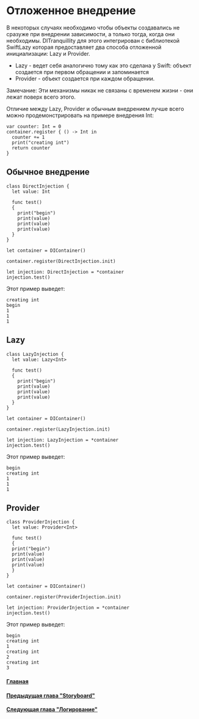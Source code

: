 # Отложенное внедрение

В некоторых случаях необходимо чтобы объекты создавались не сразуже при внедрении зависимости, а только тогда, когда они необходимы.
DITranquillity для этого интегрирован с библиотекой SwiftLazy которая предоставляет два способа отложенной инициализации: Lazy и Provider.

* Lazy - ведет себя аналогично тому как это сделана у Swift: объект создается при первом обращении и запоминается
* Provider - объект создается при каждом обращении.

Замечание: Эти механизмы никак не связаны с временем жизни - они лежат поверх всего этого.

Отличие между Lazy, Provider и обычным внедрением лучше всего можно продемонстрировать на примере внедрения Int:
```
var counter: Int = 0
container.register { () -> Int in
  counter += 1
  print("creating int")
  return counter
}
```

## Обычное внедрение
```
class DirectInjection {
  let value: Int

  func test()
  {
    print("begin")
    print(value)
    print(value)
    print(value)
  }
}

let container = DIContainer()

container.register(DirectInjection.init)

let injection: DirectInjection = *container
injection.test()
```
Этот пример выведет:
```
creating int
begin
1
1
1
```

## Lazy
```
class LazyInjection {
  let value: Lazy<Int>

  func test()
  {
    print("begin")
    print(value)
    print(value)
    print(value)
  }
}

let container = DIContainer()

container.register(LazyInjection.init)

let injection: LazyInjection = *container
injection.test()
```
Этот пример выведет:
```
begin
creating int
1
1
1
```

## Provider
```
class ProviderInjection {
  let value: Provider<Int>

  func test()
  {
  print("begin")
  print(value)
  print(value)
  print(value)
  }
}

let container = DIContainer()

container.register(ProviderInjection.init)

let injection: ProviderInjection = *container
injection.test()
```
Этот пример выведет:
```
begin
creating int
1
creating int
2
creating int
3
```

#### [Главная](main.md)
#### [Предыдущая глава "Storyboard"](storyboard.md#storyboard)
#### [Следующая глава "Логирование"](log.md#Логирование)


